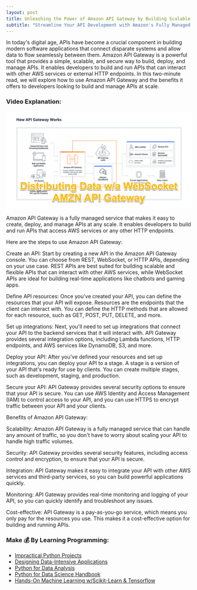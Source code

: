 ```yaml
---
layout: post
title: Unleashing the Power of Amazon API Gateway by Building Scalable and Secure APIs
subtitle: "Streamline Your API Development with Amazon's Fully Managed Service and Unlock Seamless Integration with Other AWS Services and Third-Party Endpoints"
---
```


In today's digital age, APIs have become a crucial component in building modern software applications that connect disparate systems and allow data to flow seamlessly between them. Amazon API Gateway is a powerful tool that provides a simple, scalable, and secure way to build, deploy, and manage APIs. It enables developers to build and run APIs that can interact with other AWS services or external HTTP endpoints. In this two-minute read, we will explore how to use Amazon API Gateway and the benefits it offers to developers looking to build and manage APIs at scale.

### Video Explanation:

[![IMAGE_ALT](../img/cover_amaz_api_gateway.png)](https://youtu.be/yl9gYiSA_U8)

Amazon API Gateway is a fully managed service that makes it easy to create, deploy, and manage APIs at any scale. It enables developers to build and run APIs that access AWS services or any other HTTP endpoints.

Here are the steps to use Amazon API Gateway:

Create an API: Start by creating a new API in the Amazon API Gateway console. You can choose from REST, WebSocket, or HTTP APIs, depending on your use case. REST APIs are best suited for building scalable and flexible APIs that can interact with other AWS services, while WebSocket APIs are ideal for building real-time applications like chatbots and gaming apps.

Define API resources: Once you've created your API, you can define the resources that your API will expose. Resources are the endpoints that the client can interact with. You can define the HTTP methods that are allowed for each resource, such as GET, POST, PUT, DELETE, and more.

Set up integrations: Next, you'll need to set up integrations that connect your API to the backend services that it will interact with. API Gateway provides several integration options, including Lambda functions, HTTP endpoints, and AWS services like DynamoDB, S3, and more.

Deploy your API: After you've defined your resources and set up integrations, you can deploy your API to a stage. A stage is a version of your API that's ready for use by clients. You can create multiple stages, such as development, staging, and production.

Secure your API: API Gateway provides several security options to ensure that your API is secure. You can use AWS Identity and Access Management (IAM) to control access to your API, and you can use HTTPS to encrypt traffic between your API and your clients.

Benefits of Amazon API Gateway:

Scalability: Amazon API Gateway is a fully managed service that can handle any amount of traffic, so you don't have to worry about scaling your API to handle high traffic volumes.

Security: API Gateway provides several security features, including access control and encryption, to ensure that your API is secure.

Integration: API Gateway makes it easy to integrate your API with other AWS services and third-party services, so you can build powerful applications quickly.

Monitoring: API Gateway provides real-time monitoring and logging of your API, so you can quickly identify and troubleshoot any issues.

Cost-effective: API Gateway is a pay-as-you-go service, which means you only pay for the resources you use. This makes it a cost-effective option for building and running APIs.

### Make 💰 By Learning Programming:

- [Impractical Python Projects](https://amzn.to/3JpCpWH)
- [Designing Data-Intensive Applications](https://amzn.to/3Hgh5Sj)
- [Python for Data Analysis](https://amzn.to/3D0C8pl)
- [Python for Data Science Handbook](https://amzn.to/3XnZ1ez)
- [Hands-On Machine Learning w/Scikit-Learn & Tensorflow](https://amzn.to/3QTWoyt)

<br>
